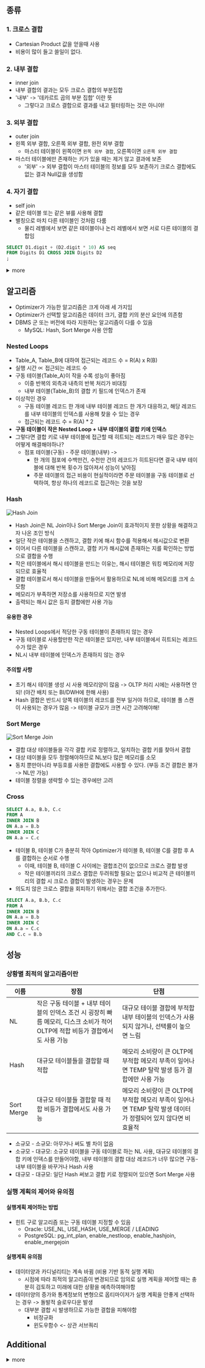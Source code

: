 ## 종류

### 1. 크로스 결합
* Cartesian Product 값을 얻을때 사용
* 비용이 많이 들고 쓸일이 없다.


### 2. 내부 결합
* inner join 
* 내부 결합의 결과는 모두 크로스 결합의 부분집합
* '내부' -> '데카르트 곱의 부분 집합' 이란 뜻
  * 그렇다고 크로스 결합으로 결과를 내고 필터링하는 것은 아니야!
 

### 3. 외부 결합
* outer join
* 왼쪽 외부 결합, 오른쪽 외부 결합, 완전 외부 결합
  * 마스터 테이블이 왼쪽이면 `왼쪽 외부 결합`, 오른쪽이면 `오른쪽 외부 결합`
* 마스터 테이블에만 존재하는 키가 있을 때는 제거 않고 결과에 보존
  * '외부' -> 외부 결합이 마스터 테이블의 정보를 모두 보존하기 크로스 결합에도 없는 결과 Null값을 생성함


### 4. 자기 결합
* self join
* 같은 테이블 또는 같은 뷰를 사용해 결합
* 별칭으로 마치 다른 테이블인 것처럼 다룸
  * 물리 레벨에서 보면 같은 테이블이나 논리 레벨에서 보면 서로 다른 테이블의 결합임
```sql
SELECT D1.digit + (D2.digit * 10) AS seq 
FROM Digits D1 CROSS JOIN Digits D2
;
```
<details close>
<summary>more</summary>

```sql
# 100 Rows
0
10
20
30
40
50
60
70
80
90
1
11
21
31
41
51
61
71
81
91
2
12
22
32
42
52
62
72
82
92
3
13
23
33
43
53
63
73
83
93
4
14
24
34
44
54
64
74
84
94
5
15
25
35
45
55
65
75
85
95
6
16
26
36
46
56
66
76
86
96
7
17
27
37
47
57
67
77
87
97
8
18
28
38
48
58
68
78
88
98
9
19
29
39
49
59
69
79
89
99
```

</details>


## 알고리즘
* Optimizer가 가능한 알고리즘은 크게 아래 세 가지임
* Optimizer가 선택할 알고리즘은 데이터 크기, 결합 키의 분산 요인에 의존함
* DBMS 군 또는 버전에 따라 지원하는 알고리즘이 다를 수 있음
  * MySQL: Hash, Sort Merge 사용 안함 

### Nested Loops
* Table_A, Table_B에 대하여 접근되는 레코드 수 = R(A) x R(B)
* 실행 시간 ∝ 접근되는 레코드 수
* 구동 테이블(Table_A)이 작을 수록 성능이 좋아짐 
  * 이중 반복의 외측과 내측의 반복 처리가 비대칭
  * 내부 테이블(Table_B)의 결합 키 필드에 인덱스가 존재
* 이상적인 경우
  * 구동 테이블 레코드 한 개에 내부 테이블 레코드 한 개가 대응하고, 해당 레코드를 내부 테이블의 인덱스를 사용해 찾을 수 있는 경우
  * 접근되는 레코드 수 = R(A) * 2
* **구동 테이블이 작은 Nested Loop + 내부 테이블의 결합 키에 인덱스** 
* 그렇다면 결합 키로 내부 테이블에 접근할 때 히트되는 레코드가 매우 많은 경우는 어떻게 해결해야하나?
  * 점포 테이블(구동) - 주문 테이블(내부) -> 
    * 한 개의 점포에 수백만건, 수천만 건의 레코드가 히트된다면 결국 내부 테이블에 대해 반복 횟수가 많아져서 성능이 낮아짐
    * 주문 테이블의 접근 비용이 현실적이라면 주문 테이블을 구동 테이블로 선택하여, 항상 하나의 레코드로 접근하는 것을 보장

### Hash
![Hash Join](/img/6_hash_join.png)
* Hash Join은 NL Join이나 Sort Merge Join이 효과적이지 못한 상황을 해결하고자 나온 조인 방식
* 일단 작은 테이블을 스캔하고, 결합 키에 해시 함수를 적용해서 해시값으로 변환  
* 이어서 다른 테이블을 스캔하고, 결합 키가 해시값에 존재하는 지를 확인하는 방법으로 결합을 수행 
* 작은 테이블에서 해시 테이블을 만드는 이유는, 해시 테이블은 워킹 메모리에 저장되므로 효율적
* 결합 테이블로서 해시 테이블을 만들어서 활용하므로 NL에 비해 메모리를 크게 소모함
* 메모리가 부족하면 저장소를 사용하므로 지연 발생
* 출력되는 해시 값은 등치 결합에만 사용 가능 

#### 유용한 경우
* Nested Loops에서 적당한 구동 테이블이 존재하지 않는 경우 
* 구동 테이블로 사용할만한 작은 테이블은 있지만, 내부 테이블에서 히트되는 레코드 수가 많은 경우
* NL시 내부 테이블에 인덱스가 존재하지 않는 경우 

#### 주의할 사항
* 초기 해시 테이블 생성 시 사용 메모리양이 많음 -> OLTP 처리 시에는 사용하면 안되! (야간 배치 또는 BI/DWH에 한해 사용)
* Hash 결합은 반드시 양쪽 테이블의 레코드를 전부 일거야 하므로, 테이블 풀 스캔이 사용되는 경우가 많음 -> 테이블 규모가 크면 시간 고려해야해!


### Sort Merge
![Sort Merge Join](/img/6_sort_merge_join.png)
* 결합 대상 테이블들을 각각 결합 키로 정렬하고, 일치하는 결합 키를 찾아서 결합
* 대상 테이블을 모두 정렬해야하므로 NL보다 많은 메모리를 소모
* 동치 뿐만아니라 부등호를 사용한 결합에도 사용할 수 있다. (부등 조건 결합은 불가 -> NL만 가능)
* 테이블 정렬을 생략할 수 있는 경우에만 고려

### Cross
```sql
SELECT A.a, B.b, C.c
FROM A
INNER JOIN B
ON A.a = B.b
INNER JOIN C
ON A.a = C.c
```
* 테이블 B, 테이블 C가 충분히 작아 Optimizer가 테이블 B, 테이블 C를 결합 후 A를 결합하는 순서로 수행
  * 이때, 테이블 B, 테이블 C 사이에는 결합조건이 없으므로 크로스 결합 발생
  * 작은 테이블끼리의 크로스 결합은 두려워할 필요는 없으나 비교적 큰 테이블끼리의 결합 시 크로스 결합이 발생하는 경우는 문제 
* 의도치 않은 크로스 결합을 회피하기 위해서는 결합 조건을 추가한다.
```sql
SELECT A.a, B.b, C.c
FROM A
INNER JOIN B
ON A.a = B.b
INNER JOIN C
ON A.a = C.c
AND C.c = B.b
```

## 성능

### 상황별 최적의 알고리즘이란

| 이름       | 장점                                                                                                                             | 단점                                                                                                          |
|------------|----------------------------------------------------------------------------------------------------------------------------------|---------------------------------------------------------------------------------------------------------------|
| NL         | 작은 구동 테이블 + 내부 테이블의 인덱스 조건 시 굉장히 빠름  메모리, 디스크 소비가 적어 OLTP에 적합  비등가 결합에서도 사용 가능 | 대규모 테이블 결합에 부적합 내부 테이블의 인덱스가 사용되지 않거나, 선택률이 높으면 느림                      |
| Hash       | 대규모 테이블들을 결합할 때 적합                                                                                                 | 메모리 소비량이 큰 OLTP에 부적합 메모리 부족이 일어나면 TEMP 탈락 발생 등가 결합에만 사용 가능                |
| Sort Merge | 대규모 테이블들 결합할 때 적합 비등가 결합에서도 사용 가능                                                                       | 메모리 소비량이 큰 OLTP에 부적합 메모리 부족이 일어나면 TEMP 탈락 발생 데이터가 정렬되어 있지 않다면 비효율적 |

* 소규모 - 소규모: 아무거나 써도 별 차이 없음
* 소규모 - 대규모: 소규모 테이블을 구동 테이블로 하는 NL 사용, 대규모 테이블의 결합 키에 인덱스를 만들어야함, 내부 테이블의 결합 대상 레코드가 너무 많으면 구동-내부 테이블을 바꾸거나 Hash 사용
* 대규모 - 대규모: 일단 Hash 써보고 결합 키로 정렬되어 있으면 Sort Merge 사용

### 실행 계획의 제어와 유의점
#### 실행계획 제어하는 방법
* 힌트 구로 알고리즘 또는 구동 테이블 지정할 수 있음
  * Oracle: USE_NL, USE_HASH, USE_MERGE / LEADING
  * PostgreSQL: pg_int_plan, enable_nestloop, enable_hashjoin, enable_mergejoin
  
#### 실행계획 유의점
* 데이터양과 카디널리티는 계속 바뀜 (비용 기반 동적 실행 계획)
  * 시점에 따라 최적의 알고리즘이 변경되므로 임의로 실행 계획을 제어할 때는 충분히 검토하고 미래에 대한 상황을 예측하여해야함
* 데이터양의 증가와 통계정보의 변형으로 옵티마이저가 실행 계획을 안좋게 선택하는 경우 -> 돌발적 슬로우다운 발생
  * 대부분 결합 시 발생하므로 가능한 결합을 피해야함
    * 비정규화
    * 윈도우함수 <- 상관 서브쿼리
    
    
## Additional
<details close>
<summary>more</summary>
 
### Relational Query Languages
| symbol                | exmple of use                               |
|-----------------------|---------------------------------------------|
| σ (Selection)         | σsalary >= 85000(instructor)                |
| ∏ (Projection)        | ∏ID,salary(instructor)                      |
| ⋈ (Natural Join)      | instructor ⋈ department                    |
| X (Cartesian Product) | instructor x department                     |
| U (Union)             | ∏name(instructor)U∏name(student)            |
| ρ (Rename)           | ρ(STUDENT_NAMES, ∏(ROLL_NO, NAME)(STUDENT)) |

### Projection
```sql
select A,C 
from r
;

select distinct (A, C)
from r
;
```
- Use `distinct` to remove duplication

### Cartesian-product operation
```
select * from r, s

for r 
  for s
```
- r x s = {t q | t ∈ r and q ∈ s}
- r(R) and s(S) are disjoint. (R ∩ S = ∅)
  - **r(R) and s(S) are not disjoint, then renaming must be used**
 
### Natural-Join operation
![Natural Join](/img/6_natural_join.PNG)

R = (A, B, C, D)
S = (E, B, D)
```
select R.A, R.B, R.C, R.D, S.E
from R
natural join S

select R.A, R.B, R.C, R.D, S.E
from R, S
where R.B = S.B and R.D = S.D
```
∏r.B, r.B, r.C, r.D, s.E(σ r.B = s.B ∧ r.D = s.D (r x s))


### Natural-Join and Theta join
- 전산학과에 속한 모든 강사 이름과 이들 강사가 가르친 모든 코스명을 찾아라
```∏ 이름, 코스명 ( σ depth_name="전산학과" (교사 ⋈ 강사 ⋈ 코스))```


### Outer join
![Outer Join](/img/6_outer_join.PNG)



### Example

- branch (branch_name, branch_city, assets)
- customer (customer_name, customer_street, customer_city)
- account (account_number, branch_name, balance)
- loan (loan_number, branch_name, amount)
- depositor (customer_name, account_number)
- borrower (customer_name, loan_number)

![Outer Join](/img/6_problem1.PNG)

```sql
select * from loan where amount > 1200
;

select loan_number where amount > 1200
;

select customer_name from borrower 
union
select customer_name from depositor
;

select customer_name from borrower, depositor
where borrower.customer_name=depositor.customer_name
;

```

![Outer Join](/img/6_problem2.PNG)

```sql
select customer_name
from (
  select branch_name
  from borrower, loan
  where borrower.loan_number = loan.loan_number
)
where branch_name="Perryridge"
;

select customer_name
from (
  select *
  from loan, borrower
  where borrower.loan_number = loan.loan_number
  and branch_name="Perryridge"
)
;

select customer_name
from (
  select * from borrower, loan
  where borrower.loan_number = loan.loan_number
  and customer_name not in (select customer_name from depositor)
)
where branch_name="Perryridge"
;
```
</details>

